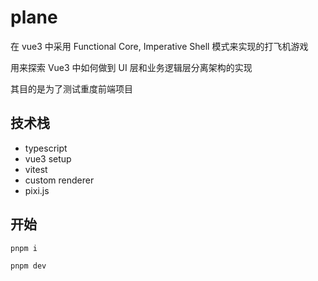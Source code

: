 # plane

在 vue3 中采用 Functional Core, Imperative Shell 模式来实现的打飞机游戏

用来探索 Vue3 中如何做到 UI 层和业务逻辑层分离架构的实现

其目的是为了测试重度前端项目

## 技术栈

- typescript
- vue3 setup
- vitest
- custom renderer
- pixi.js

## 开始

```
pnpm i 

pnpm dev
```
